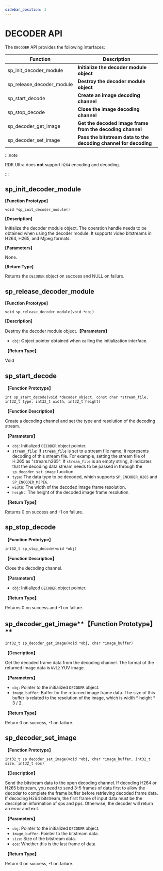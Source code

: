 ```yaml
---
sidebar_position: 3
---
```

# DECODER API

The `DECODER` API provides the following interfaces:

| Function | Description |
| ---- | ----- |
| sp_init_decoder_module | **Initialize the decoder module object** |
| sp_release_decoder_module | **Destroy the decoder module object** |
| sp_start_decode | **Create an image decoding channel** |
| sp_stop_decode | **Close the image decoding channel** |
| sp_decoder_get_image | **Get the decoded image frame from the decoding channel** |
| sp_decoder_set_image | **Pass the bitstream data to the decoding channel for decoding** |

:::note

RDK Ultra does **not** support `H264` encoding and decoding.

:::

## sp_init_decoder_module

**[Function Prototype]**

`void *sp_init_decoder_module()`

**[Description]**

Initialize the decoder module object. The operation handle needs to be obtained when using the decoder module. It supports video bitstreams in H264, H265, and Mjpeg formats.

**[Parameters]**

None.

**[Return Type]**

Returns the `DECODER` object on success and NULL on failure.

## sp_release_decoder_module

**[Function Prototype]**

`void sp_release_decoder_module(void *obj)`

**[Description]**

Destroy the decoder module object.**【Parameters】**

 - `obj`: Object pointer obtained when calling the initialization interface.

**【Return Type】** 

Void

## sp_start_decode  

**【Function Prototype】**  

`int sp_start_decode(void *decoder_object, const char *stream_file, int32_t type, int32_t width, int32_t height)`

**【Function Description】**  

Create a decoding channel and set the type and resolution of the decoding stream.

**【Parameters】**

- `obj`: Initialized `DECODER` object pointer.
- `stream_file`: If `stream_file` is set to a stream file name, it represents decoding of this stream file. For example, setting the stream file of H.265 as "stream.h265". If `stream_file` is an empty string, it indicates that the decoding data stream needs to be passed in through the `sp_decoder_set_image` function.
- `type`: The data type to be decoded, which supports `SP_ENCODER_H265` and `SP_ENCODER_MJPEG`.
- `width`: The width of the decoded image frame resolution.
- `height`: The height of the decoded image frame resolution.

**【Return Type】** 

Returns 0 on success and -1 on failure.

## sp_stop_decode  

**【Function Prototype】**  

`int32_t sp_stop_decode(void *obj)`

**【Function Description】**  

Close the decoding channel.

**【Parameters】**

- `obj`: Initialized `DECODER` object pointer.

**【Return Type】** 

Returns 0 on success and -1 on failure.

## sp_decoder_get_image**【Function Prototype】**

`int32_t sp_decoder_get_image(void *obj, char *image_buffer)`

**【Description】**

Get the decoded frame data from the decoding channel. The format of the returned image data is `NV12` YUV image.

**【Parameters】**

- `obj`: Pointer to the initialized `DECODER` object.
- `image_buffer`: Buffer for the returned image frame data. The size of this buffer is related to the resolution of the image, which is width * height * 3 / 2.

**【Return Type】**

Return 0 on success, -1 on failure.

## sp_decoder_set_image

**【Function Prototype】**

`int32_t sp_decoder_set_image(void *obj, char *image_buffer, int32_t size, int32_t eos)`

**【Description】**

Send the bitstream data to the open decoding channel. 
If decoding H264 or H265 bitstream, you need to send 3-5 frames of data first to allow the decoder to complete the frame buffer before retrieving decoded frame data.
If decoding H264 bitstream, the first frame of input data must be the description information of sps and pps. Otherwise, the decoder will return an error and exit.

**【Parameters】**

- `obj`: Pointer to the initialized `DECODER` object.
- `image_buffer`: Pointer to the bitstream data.
- `size`: Size of the bitstream data.
- `eos`: Whether this is the last frame of data.

**【Return Type】**

Return 0 on success, -1 on failure.